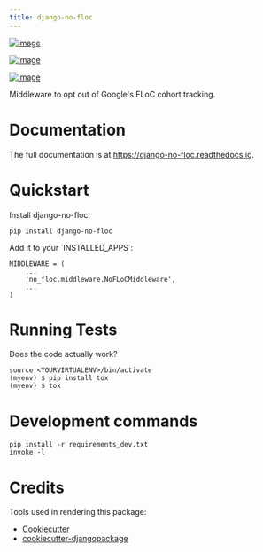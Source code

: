 ```yaml
---
title: django-no-floc
---
```


[![image](https://badge.fury.io/py/django-no-floc.svg)](https://badge.fury.io/py/django-no-floc)

[![image](https://travis-ci.org/ph00lt0/django-no-floc.svg?branch=master)](https://travis-ci.org/ph00lt0/django-no-floc)

[![image](https://codecov.io/gh/ph00lt0/django-no-floc/branch/master/graph/badge.svg)](https://codecov.io/gh/ph00lt0/django-no-floc)

Middleware to opt out of Google\'s FLoC cohort tracking.

# Documentation

The full documentation is at <https://django-no-floc.readthedocs.io>.

# Quickstart

Install django-no-floc:

    pip install django-no-floc

Add it to your \`INSTALLED_APPS\`:

``` {.python}
MIDDLEWARE = (
    ...
    'no_floc.middleware.NoFLoCMiddleware',
    ...
)
```

# Running Tests

Does the code actually work?

    source <YOURVIRTUALENV>/bin/activate
    (myenv) $ pip install tox
    (myenv) $ tox

# Development commands

    pip install -r requirements_dev.txt
    invoke -l

# Credits

Tools used in rendering this package:

-   [Cookiecutter](https://github.com/audreyr/cookiecutter)
-   [cookiecutter-djangopackage](https://github.com/pydanny/cookiecutter-djangopackage)

